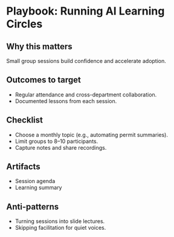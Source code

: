 # Playbook: Running AI Learning Circles

## Why this matters
Small group sessions build confidence and accelerate adoption.

## Outcomes to target
- Regular attendance and cross-department collaboration.
- Documented lessons from each session.

## Checklist
- Choose a monthly topic (e.g., automating permit summaries).
- Limit groups to 8–10 participants.
- Capture notes and share recordings.

## Artifacts
- Session agenda
- Learning summary

## Anti-patterns
- Turning sessions into slide lectures.
- Skipping facilitation for quiet voices.

